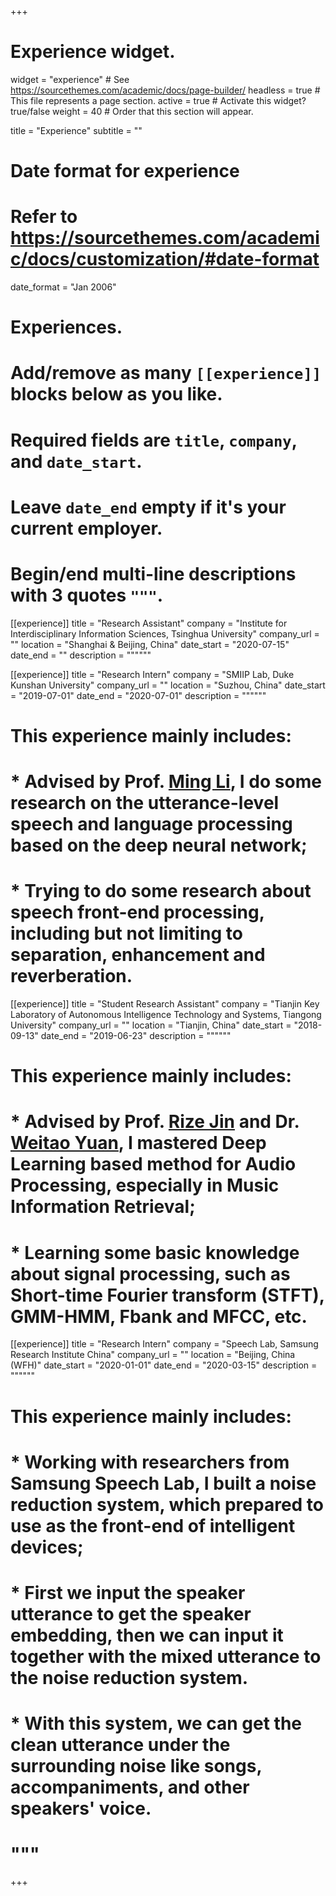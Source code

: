 +++
# Experience widget.
widget = "experience"  # See https://sourcethemes.com/academic/docs/page-builder/
headless = true  # This file represents a page section.
active = true  # Activate this widget? true/false
weight = 40  # Order that this section will appear.

title = "Experience"
subtitle = ""

# Date format for experience
#   Refer to https://sourcethemes.com/academic/docs/customization/#date-format
date_format = "Jan 2006"

# Experiences.
#   Add/remove as many `[[experience]]` blocks below as you like.
#   Required fields are `title`, `company`, and `date_start`.
#   Leave `date_end` empty if it's your current employer.
#   Begin/end multi-line descriptions with 3 quotes `"""`.

[[experience]]
  title = "Research Assistant"
  company = "Institute for Interdisciplinary Information Sciences, Tsinghua University"
  company_url = ""
  location = "Shanghai & Beijing, China"
  date_start = "2020-07-15"
  date_end = ""
  description = """"""
  
[[experience]]
  title = "Research Intern"
  company = "SMIIP Lab, Duke Kunshan University"
  company_url = ""
  location = "Suzhou, China"
  date_start = "2019-07-01"
  date_end = "2020-07-01"
  description = """"""
  # This experience mainly includes:
  
  # * Advised by Prof. [Ming Li](https://scholars.duke.edu/person/MingLi), I do some research on the utterance-level speech and language processing based on the deep neural network;
  # * Trying to do some research about speech front-end processing, including but not limiting to separation, enhancement and reverberation.
  

[[experience]]
  title = "Student Research Assistant"
  company = "Tianjin Key Laboratory of Autonomous Intelligence Technology and Systems, Tiangong University"
  company_url = ""
  location = "Tianjin, China"
  date_start = "2018-09-13"
  date_end = "2019-06-23"
  description = """"""
  # This experience mainly includes:
  
  # * Advised by Prof. [Rize Jin](https://scholar.google.com/citations?user=pDJfVZcAAAAJ&hl=en) and Dr. [Weitao Yuan](https://www.researchgate.net/profile/Weitao_Yuan), I mastered Deep Learning based method for Audio Processing, especially in Music Information Retrieval;
  # * Learning some basic knowledge about signal processing, such as Short-time Fourier transform (STFT), GMM-HMM, Fbank and MFCC, etc.
  
  
[[experience]]
  title = "Research Intern"
  company = "Speech Lab, Samsung Research Institute China"
  company_url = ""
  location = "Beijing, China (WFH)"
  date_start = "2020-01-01"
  date_end = "2020-03-15"
  description = """"""
  # This experience mainly includes:
  
  # * Working with researchers from Samsung Speech Lab, I built a noise reduction system, which prepared to use as the front-end of intelligent devices;
  # * First we input the speaker utterance to get the speaker embedding, then we can input it together with the mixed utterance to the noise reduction system.
  # * With this system, we can get the clean utterance under the surrounding noise like songs, accompaniments, and other speakers' voice.
  # """

+++
